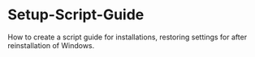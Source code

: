 # Setup-Script-Guide
How to create a script guide for installations, restoring settings for after reinstallation of Windows.

